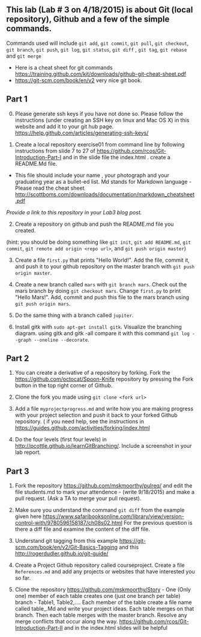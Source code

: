 ## This lab (Lab # 3 on 4/18/2015) is about Git (local repository), Github and a few of the simple commands. 

Commands used will include `git add`, `git commit`, `git pull`, `git checkout`, `git branch`, `git push`, `git log`, `git status`, `git diff` , `git tag`,  `git rebase` and `git merge`


- Here is a cheat sheet for git commands https://training.github.com/kit/downloads/github-git-cheat-sheet.pdf
- https://git-scm.com/book/en/v2  very nice git book.




## Part 1

0. Please generate ssh keys if you have not done so. Please follow the instructions (under creating an SSH key on linux and Mac OS X) in this website and add it to your git hub page. https://help.github.com/articles/generating-ssh-keys/
 

1. Create a local repository exercise01 from command line by following instructions
from slide 7 to 27 of https://github.com/rcos/Git-Introduction-Part-I and in the slide file the index.html  . create a README.Md file.
- This file should include your name , your photograph and your graduating
year as a bullet-ed list. Md stands for Markdown language - Please
read the cheat sheet http://scottboms.com/downloads/documentation/markdown_cheatsheet.pdf

*Provide a link to this repository in your Lab3 blog post.*

2. Create a repository on github and push the README.md file you created.

(hint: you should be doing something like `git init`, `git add README.md`, `git commit`, `git remote add origin <repo url>`, and `git push origin master`)

3. Create a file `first.py` that prints "Hello World!". Add the file, commit it, and push it to your github repository on the master branch with `git push origin master`.

4. Create a new branch called `mars` with `git branch mars`. Check out the mars branch by doing `git checkout mars`. Change `first.py` to print "Hello Mars!". Add, commit and push this file to the mars branch using `git push origin mars`.

5. Do the same thing with a branch called `jupiter`.

6. Install gitk with `sudo apt-get install gitk`. Visualize the branching diagram. using gitk and gitk -all  compare it with this command `git log --graph --oneline --decorate`.

## Part 2

1. You can create a derivative of a repository by forking. Fork the https://github.com/octocat/Spoon-Knife repository by pressing the Fork button in the top right corner of Github.

2. Clone the fork you made using `git clone <fork url>`

3. Add a file `myprojectprogress.md` and write how you are making progress with your project selection and push it back to your forked Github repository. ( if you need help, see the instructions in https://guides.github.com/activities/forking/index.html

4. Do the four levels (first four levels) in http://pcottle.github.io/learnGitBranching/. Include a screenshot in your lab report.

## Part 3

1. Fork the repository https://github.com/mskmoorthy/pulreq/ and edit the file students.md to mark your attendence - (write 9/18/2015) and make a pull request. (Ask a TA to merge your pull request).

4. Make sure you understand the command `git diff` from the example given here https://www.safaribooksonline.com/library/view/version-control-with/9780596158187/ch08s02.html For the previous question is there a diff file and examine the content of the diff file.

5. Understand git tagging from this example https://git-scm.com/book/en/v2/Git-Basics-Tagging and this http://rogerdudler.github.io/git-guide/

6. Create a Project Github repository called courseproject. Create a file `References.md` and add any projects or websites that have interested you so far.

7. Clone the repository https://github.com/mskmoorthy/Story - One (Only one) member of each table creates one (just one branch per table) branch - Table1, Table2,....
Each member of the table create a file name called table_<number>.Md and write your project ideas. Each table merges on that branch. Then each table merges with the master branch. Resolve any merge conflicts that occur along the way. https://github.com/rcos/Git-Introduction-Part-II and in the index.html slides will be helpful
